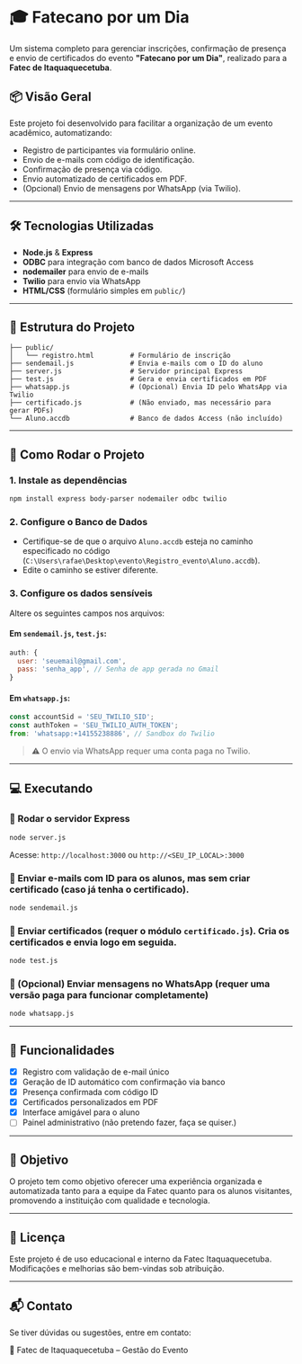 # 🎓 Fatecano por um Dia

Um sistema completo para gerenciar inscrições, confirmação de presença e envio de certificados do evento **"Fatecano por um Dia"**, realizado para a **Fatec de Itaquaquecetuba**.

## 📦 Visão Geral

Este projeto foi desenvolvido para facilitar a organização de um evento acadêmico, automatizando:

- Registro de participantes via formulário online.
- Envio de e-mails com código de identificação.
- Confirmação de presença via código.
- Envio automatizado de certificados em PDF.
- (Opcional) Envio de mensagens por WhatsApp (via Twilio).

---

## 🛠️ Tecnologias Utilizadas

- **Node.js** & **Express**
- **ODBC** para integração com banco de dados Microsoft Access
- **nodemailer** para envio de e-mails
- **Twilio** para envio via WhatsApp
- **HTML/CSS** (formulário simples em `public/`)

---

## 🔧 Estrutura do Projeto

```
├── public/
│   └── registro.html         # Formulário de inscrição
├── sendemail.js              # Envia e-mails com o ID do aluno
├── server.js                 # Servidor principal Express
├── test.js                   # Gera e envia certificados em PDF
├── whatsapp.js               # (Opcional) Envia ID pelo WhatsApp via Twilio
├── certificado.js            # (Não enviado, mas necessário para gerar PDFs)
└── Aluno.accdb               # Banco de dados Access (não incluído)
```

---

## 🚀 Como Rodar o Projeto

### 1. Instale as dependências

```bash
npm install express body-parser nodemailer odbc twilio
```

### 2. Configure o Banco de Dados

- Certifique-se de que o arquivo `Aluno.accdb` esteja no caminho especificado no código (`C:\Users\rafae\Desktop\evento\Registro_evento\Aluno.accdb`).
- Edite o caminho se estiver diferente.

### 3. Configure os dados sensíveis

Altere os seguintes campos nos arquivos:

#### Em `sendemail.js`, `test.js`:

```js
auth: {
  user: 'seuemail@gmail.com',
  pass: 'senha_app', // Senha de app gerada no Gmail
}
```

#### Em `whatsapp.js`:

```js
const accountSid = 'SEU_TWILIO_SID';
const authToken = 'SEU_TWILIO_AUTH_TOKEN';
from: 'whatsapp:+14155238886', // Sandbox do Twilio
```

> ⚠️ O envio via WhatsApp requer uma conta paga no Twilio.

---

## 💻 Executando

### 🔹 Rodar o servidor Express

```bash
node server.js
```

Acesse: `http://localhost:3000` ou `http://<SEU_IP_LOCAL>:3000`

### 🔹 Enviar e-mails com ID para os alunos, mas sem criar certificado (caso já tenha o certificado).

```bash
node sendemail.js
```

### 🔹 Enviar certificados (requer o módulo `certificado.js`). Cria os certificados e envia logo em seguida.

```bash
node test.js
```

### 🔹 (Opcional) Enviar mensagens no WhatsApp (requer uma versão paga para funcionar completamente)

```bash
node whatsapp.js
```

---

## 🧪 Funcionalidades

- [x] Registro com validação de e-mail único
- [x] Geração de ID automático com confirmação via banco
- [x] Presença confirmada com código ID
- [x] Certificados personalizados em PDF
- [x] Interface amigável para o aluno
- [ ] Painel administrativo (não pretendo fazer, faça se quiser.)

---

## 🎯 Objetivo

O projeto tem como objetivo oferecer uma experiência organizada e automatizada tanto para a equipe da Fatec quanto para os alunos visitantes, promovendo a instituição com qualidade e tecnologia.

---

## 📄 Licença

Este projeto é de uso educacional e interno da Fatec Itaquaquecetuba. Modificações e melhorias são bem-vindas sob atribuição.

---

## 📬 Contato

Se tiver dúvidas ou sugestões, entre em contato:
 
🏫 Fatec de Itaquaquecetuba – Gestão do Evento

